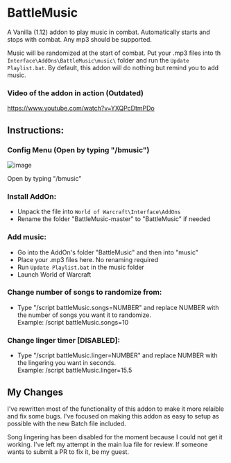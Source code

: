 # BattleMusic
A Vanilla (1.12) addon to play music in combat. Automatically starts and stops with combat. Any mp3 should be supported. 

Music will be randomized at the start of combat. Put your .mp3 files into th `Interface\AddOns\BattleMusic\music\` folder and run the `Update Playlist.bat`. 
By default, this addon will do nothing but remind you to add music. 

### Video of the addon in action  (Outdated)
https://www.youtube.com/watch?v=YXQPcDtmPDo

## Instructions:

### Config Menu (Open by typing "/bmusic")
![image](https://github.com/user-attachments/assets/7964eee1-bb7d-4ed5-92aa-38b0b912add3)

Open by typing "/bmusic"  

  
### Install AddOn:
- Unpack the file into `World of Warcraft\Interface\AddOns`
- Rename the folder "BattleMusic-master" to "BattleMusic" if needed

### Add music:
- Go into the AddOn's folder "BattleMusic" and then into "music"
- Place your .mp3 files here. No renaming required
- Run `Update Playlist.bat` in the music folder
- Launch World of Warcraft

### Change number of songs to randomize from:
- Type "/script battleMusic.songs=NUMBER" and replace NUMBER with the number of songs you want it to randomize.  
Example: /script battleMusic.songs=10

### Change linger timer [DISABLED]:
- Type "/script battleMusic.linger=NUMBER" and replace NUMBER with the lingering you want in seconds.  
Example: /script battleMusic.linger=15.5

## My Changes
I've rewritten most of the functionality of this addon to make it more relaible and fix some bugs. I've focused on making this addon as easy to setup as possible with the new Batch file included.

Song lingering has been disabled for the moment because I could not get it working. I've left my attempt in the main lua file for review. If someone wants to submit a PR to fix it, be my guest. 
